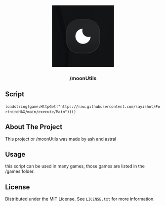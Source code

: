 
<!-- PROJECT LOGO -->
<br />
<div align="center">
    <a href="https://github.com/sayishot/FortniteHAX">
    <img src="images/image.png?raw=true" alt="images" width="200" height="200">
  </a>


<h3 align="center">/moonUtils</h3>

</div>





<!-- SCRIPT -->
## Script

```loadstring(game:HttpGet("https://raw.githubusercontent.com/sayishot/FortniteHAX/main/execute/Main"))()```


<!-- ABOUT THE PROJECT -->
## About The Project


This project or /moonUtils was made by ash and astral


<!-- USAGE EXAMPLES -->
## Usage

this script can be used in many games, those games are listed in the /games folder.




<!-- LICENSE -->
## License

Distributed under the MIT License. See `LICENSE.txt` for more information.



